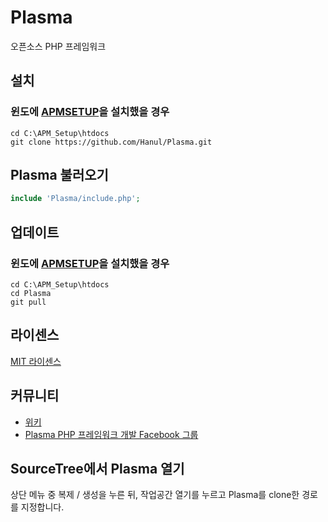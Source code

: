 # Plasma
오픈소스 PHP 프레임워크

## 설치
### 윈도에 [APMSETUP](http://www.apmsetup.com/)을 설치했을 경우
```
cd C:\APM_Setup\htdocs
git clone https://github.com/Hanul/Plasma.git
```

## Plasma 불러오기
```php
include 'Plasma/include.php';
```

## 업데이트
### 윈도에 [APMSETUP](http://www.apmsetup.com/)을 설치했을 경우
```
cd C:\APM_Setup\htdocs
cd Plasma
git pull
```

## 라이센스
[MIT 라이센스](LICENSE)

## 커뮤니티
- [위키](https://github.com/Hanul/Plasma/wiki)
- [Plasma PHP 프레임워크 개발 Facebook 그룹](https://www.facebook.com/groups/plasmaframework/)

## SourceTree에서 Plasma 열기
상단 메뉴 중 복제 / 생성을 누른 뒤, 작업공간 열기를 누르고 Plasma를 clone한 경로를 지정합니다.
